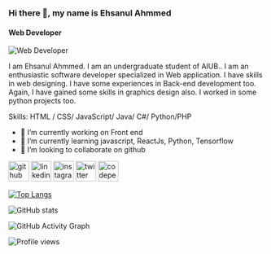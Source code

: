 ### Hi there 👋, my name is Ehsanul Ahmmed
#### Web Developer 
![Web Developer ](https://media-exp1.licdn.com/dms/image/C5603AQGMnlQCa7vmxQ/profile-displayphoto-shrink_400_400/0/1637690382295?e=1644451200&v=beta&t=b7g2NJ6Djo3x0u3IwgBQ8MTKZXXvo_8pcuvIhwbC3ns)

I am Ehsanul Ahmmed. I am an undergraduate student of AIUB.. I am an enthusiastic software developer specialized in Web application. I have skills in web designing. I have some experiences in Back-end development too. Again, I have gained some skills in graphics design also. I worked in some python projects too.

Skills:  HTML / CSS/ JavaScript/ Java/ C#/ Python/PHP

- 🔭 I’m currently working on Front end  
- 🌱 I’m currently learning javascript, ReactJs, Python, Tensorflow 
- 👯 I’m looking to collaborate on github 


[<img src='https://cdn.jsdelivr.net/npm/simple-icons@3.0.1/icons/github.svg' alt='github' height='40'>](https://github.com/https://github.com/ehsan-0801)  [<img src='https://cdn.jsdelivr.net/npm/simple-icons@3.0.1/icons/linkedin.svg' alt='linkedin' height='40'>](https://www.linkedin.com/in/https://www.linkedin.com/in/ehsanul-ahmmed-a15841198//)  [<img src='https://cdn.jsdelivr.net/npm/simple-icons@3.0.1/icons/instagram.svg' alt='instagram' height='40'>](https://www.instagram.com/https://www.instagram.com/print.sharon//)  [<img src='https://cdn.jsdelivr.net/npm/simple-icons@3.0.1/icons/twitter.svg' alt='twitter' height='40'>](https://twitter.com/https://twitter.com/ehsanul_ahmmed)  [<img src='https://cdn.jsdelivr.net/npm/simple-icons@3.0.1/icons/codepen.svg' alt='codepen' height='40'>](https://codepen.io/settings/profile)  

[![Top Langs](https://github-readme-stats.vercel.app/api/top-langs/?username=https://github.com/ehsan-0801)](https://github.com/anuraghazra/github-readme-stats)

![GitHub stats](https://github-readme-stats.vercel.app/api?username=https://github.com/ehsan-0801&show_icons=true)  

![GitHub Activity Graph](https://activity-graph.herokuapp.com/graph?username=https://github.com/ehsan-0801)  

![Profile views](https://gpvc.arturio.dev/https://github.com/ehsan-0801)  
